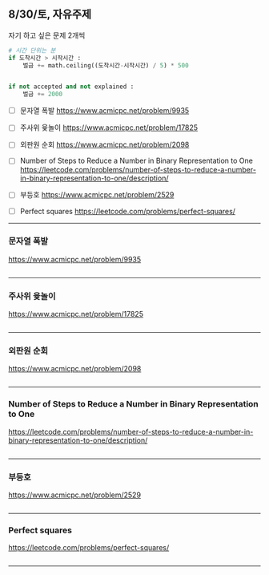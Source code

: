 ## 8/30/토, 자유주제
자기 하고 싶은 문제 2개씩


```python
# 시간 단위는 분
if 도착시간 > 시작시간 :
    벌금 += math.ceiling((도착시간-시작시간) / 5) * 500


if not accepted and not explained :
    벌금 += 2000
```

- [ ] 문자열 폭발
https://www.acmicpc.net/problem/9935
- [ ] 주사위 윷놀이
https://www.acmicpc.net/problem/17825
- [ ] 외판원 순회
https://www.acmicpc.net/problem/2098
- [ ] Number of Steps to Reduce a Number in Binary Representation to One
https://leetcode.com/problems/number-of-steps-to-reduce-a-number-in-binary-representation-to-one/description/
- [ ] 부등호 
https://www.acmicpc.net/problem/2529
- [ ] Perfect squares
https://leetcode.com/problems/perfect-squares/


---


### 문자열 폭발
https://www.acmicpc.net/problem/9935


```c++
```

---
### 주사위 윷놀이
https://www.acmicpc.net/problem/17825


```c++
```

---
### 외판원 순회
https://www.acmicpc.net/problem/2098


```c++
```

---
### Number of Steps to Reduce a Number in Binary Representation to One
https://leetcode.com/problems/number-of-steps-to-reduce-a-number-in-binary-representation-to-one/description/


```c++
```

---
### 부등호 
https://www.acmicpc.net/problem/2529


```c++
```

---
### Perfect squares
https://leetcode.com/problems/perfect-squares/


```c++
```

---
